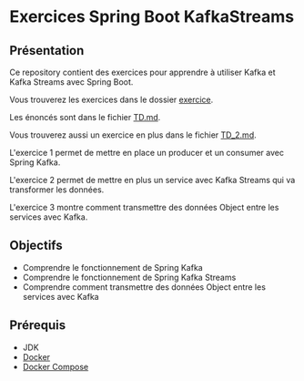 # Exercices Spring Boot KafkaStreams

## Présentation

Ce repository contient des exercices pour apprendre à utiliser Kafka et Kafka Streams avec Spring Boot.

Vous trouverez les exercices dans le dossier [exercice](/exercice).

Les énoncés sont dans le fichier [TD.md](/exercice/TD.md).

Vous trouverez aussi un exercice en plus dans le fichier [TD_2.md](/TD_2.md).

L'exercice 1 permet de mettre en place un producer et un consumer avec Spring Kafka.

L'exercice 2 permet de mettre en plus un service avec Kafka Streams qui va transformer les données.

L'exercice 3 montre comment transmettre des données Object entre les services avec Kafka.

## Objectifs

* Comprendre le fonctionnement de Spring Kafka
* Comprendre le fonctionnement de Spring Kafka Streams
* Comprendre comment transmettre des données Object entre les services avec Kafka

## Prérequis

* JDK
* [Docker](https://www.docker.com/)
* [Docker Compose](https://docs.docker.com/compose/)

